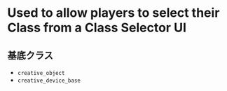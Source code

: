 # Used to allow players to select their Class from a Class Selector UI

## 基底クラス

- `creative_object`
- `creative_device_base`
